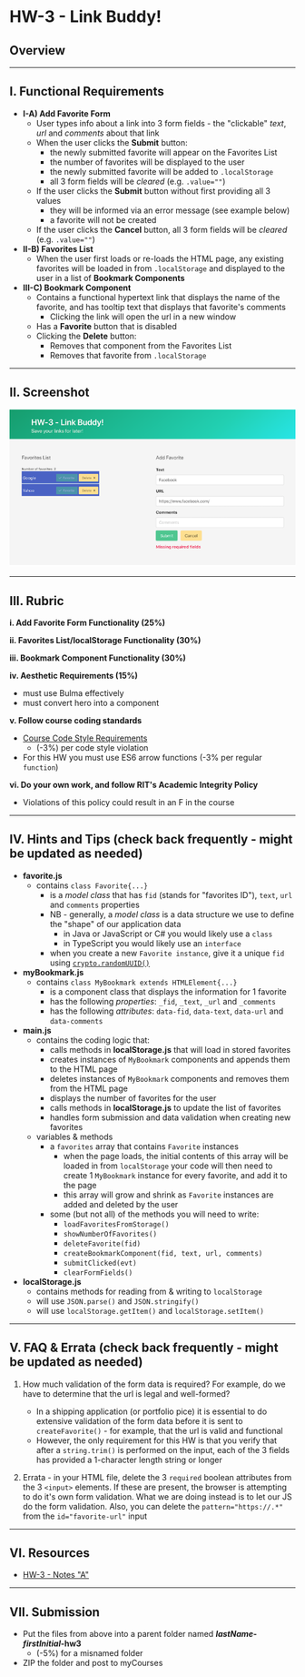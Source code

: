 # HW-3 - Link Buddy!

## Overview


<hr>

## I. Functional Requirements
- **I-A) Add Favorite Form**
  - User types info about a link into 3 form fields - the "clickable" *text*, *url* and *comments* about that link
  - When the user clicks the **Submit** button:
    - the newly submitted favorite will appear on the Favorites List 
    - the number of favorites will be displayed to the user
    - the newly submitted favorite will be added to `.localStorage`
    - all 3 form fields will be *cleared* (e.g. `.value=""`)
  - If the user clicks the **Submit** button without first providing all 3 values
    - they will be informed via an error message (see example below)
    - a favorite will not be created
  - If the user clicks the **Cancel** button, all 3 form fields will be *cleared* (e.g. `.value=""`)
- **II-B) Favorites List**
  - When the user first loads or re-loads the HTML page, any existing favorites will be loaded in from `.localStorage` and displayed to the user in a list of **Bookmark Components**
- **III-C) Bookmark Component**
  - Contains a functional hypertext link that displays the name of the favorite, and has tooltip text that displays that favorite's comments
    - Clicking the link will open the url in a new window
  - Has a **Favorite** button that is disabled
  - Clicking the **Delete** button:
    - Removes that component from the Favorites List
    - Removes that favorite from `.localStorage`


<hr>

## II. Screenshot

![screenshot](_images/HW-3A.png)

<hr>

## III. Rubric

**i. Add Favorite Form Functionality (25%)**

**ii. Favorites List/localStorage Functionality (30%)**

**iii. Bookmark Component Functionality (30%)**

**iv. Aesthetic Requirements (15%)**
  - must use Bulma effectively
  - must convert hero into a component
 
**v. Follow course coding standards**
  - [Course Code Style Requirements](../notes/code-style-required-330.md)
    - (-3%) per code style violation
  - For this HW you must use ES6 arrow functions (-3% per regular `function`)

**vi. Do your own work, and follow RIT's Academic Integrity Policy**
  - Violations of this policy could result in an F in the course
  
<hr>

<a id="hints"></a>

## IV. Hints and Tips (check back frequently - might be updated as needed)
- **favorite.js**
  - contains `class Favorite{...}` 
    - is a *model class* that has `fid` (stands for "favorites ID"), `text`, `url` and `comments` properties
    - NB - generally, a *model class* is a data structure we use to define the "shape" of our application data
      - in Java or JavaScript or C# you would likely use a `class`
      - in TypeScript you would likely use an `interface`
    - when you create a new `Favorite instance`, give it a unique `fid` using [`crypto.randomUUID()`](https://developer.mozilla.org/en-US/docs/Web/API/Crypto/randomUUID)
- **myBookmark.js**
  - contains `class MyBookmark extends HTMLElement{...}`
    - is a component class that displays the information for 1 favorite
    - has the following *properties*: `_fid`, `_text`, `_url` and `_comments`
    - has the following *attributes*: `data-fid`, `data-text`, `data-url` and `data-comments` 
- **main.js**
  - contains the coding logic that:
    - calls methods in **localStorage.js** that will load in stored favorites
    - creates instances of `MyBookmark` components and appends them to the HTML page
    - deletes instances of `MyBookmark` components and removes them from the HTML page
    - displays the number of favorites for the user
    - calls methods in **localStorage.js** to update the list of favorites
    - handles form submission and data validation when creating new favorites
  - variables & methods
    - a `favorites` array that contains `Favorite` instances
      - when the page loads, the initial contents of this array will be loaded in from `localStorage`
        your code will then need to create 1 `MyBookmark` instance for every favorite, and add it to the page
      - this array will grow and shrink as `Favorite` instances are added and deleted by the user
    - some (but not all) of the methods you will need to write:
      - `loadFavoritesFromStorage()`
      - `showNumberOfFavorites()`
      - `deleteFavorite(fid)`
      - `createBookmarkComponent(fid, text, url, comments)`
      - `submitClicked(evt)`
      - `clearFormFields()`
- **localStorage.js**
  - contains methods for reading from & writing to `localStorage`
  - will use `JSON.parse()` and `JSON.stringify()`
  - will use `localStorage.getItem()` and `localStorage.setItem()`

<hr>

## V. FAQ & Errata (check back frequently - might be updated as needed)

1) How much validation of the form data is required? For example, do we have to determine that the url is legal and well-formed? 

    - In a shipping application (or portfolio pice) it is essential to do extensive validation of the form data before it is sent to `createFavorite()` - for example, that the url is valid and functional
    - However, the only requirement for this HW is that you verify that after a `string.trim()` is performed on the input, each of the 3 fields has provided a 1-character length string or longer
 
 
2) Errata - in your HTML file, delete the 3 `required` boolean attributes from the 3 `<input>` elements. If these are present, the browser is attempting to do it's own form validation. What we are doing instead is to let our JS do the form validation. Also, you can delete the `pattern="https://.*"` from the `id="favorite-url"` input

<hr>

## VI. Resources

- [HW-3 - Notes "A"](hw-3-notes-A.md)

<hr>

## VII. Submission

- Put the files from above into a parent folder named ***lastName*-*firstInitial*-hw3**
  - (-5%) for a misnamed folder
- ZIP the folder and post to myCourses

<!--
## XX. Rubric

- **I. Refactor the code to our course coding standards**
  - (-2%) per code style violation
- **II. User Experience Requirements - 35%**
- **III. Code Requirements - 35%** 
- **IV. App Data requirements - 15%**
- **V. Aesthetic Requirements - 0%-15%**
- **VI. Documentation Requirements**
  - (-10%) if not done
- ***Starting point is NOT PE-06 Audio Visulizer - (-100%)***

<hr>

## IX. Submission

- Put the files from above into a parent folder named ***lastName*-*firstInitial*-hw3**
  - (-5%) for a misnamed folder
- ZIP the folder and post to myCourses

-->



